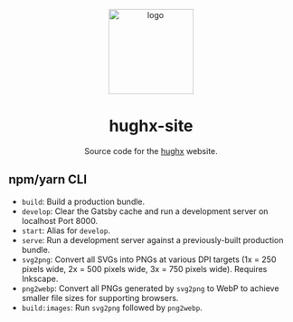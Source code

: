<p align="center"><img src="https://raw.githubusercontent.com/hguiney/hughx-site/master/src/images/hughx-logo-face.png" width="150" alt="logo" /></p>

<h1 align="center">hughx-site</h1>

<p align="center">Source code for the <a href="https://hughx.dev">hughx</a> website.</p>

## npm/yarn CLI

- `build`: Build a production bundle.
- `develop`: Clear the Gatsby cache and run a development server on localhost Port 8000.
- `start`: Alias for `develop`.
- `serve`: Run a development server against a previously-built production bundle.
- `svg2png`: Convert all SVGs into PNGs at various DPI targets (1x = 250 pixels wide, 2x = 500 pixels wide, 3x = 750 pixels wide). Requires Inkscape.
- `png2webp`: Convert all PNGs generated by `svg2png` to WebP to achieve smaller file sizes for supporting browsers.
- `build:images`: Run `svg2png` followed by `png2webp`.